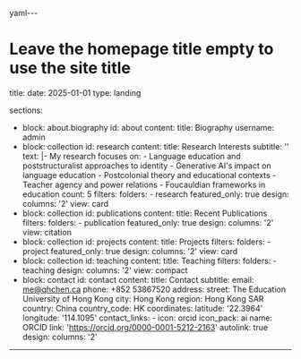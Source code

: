 yaml---
# Leave the homepage title empty to use the site title
title:
date: 2025-01-01
type: landing

sections:
  - block: about.biography
    id: about
    content:
      title: Biography
      username: admin
  - block: collection
    id: research
    content:
      title: Research Interests
      subtitle: ''
      text: |-
        My research focuses on:
        - Language education and poststructuralist approaches to identity
        - Generative AI's impact on language education
        - Postcolonial theory and educational contexts
        - Teacher agency and power relations
        - Foucauldian frameworks in education
      count: 5
      filters:
        folders:
          - research
        featured_only: true
    design:
      columns: '2'
      view: card
  - block: collection
    id: publications
    content:
      title: Recent Publications
      filters:
        folders:
          - publication
        featured_only: true
    design:
      columns: '2'
      view: citation
  - block: collection
    id: projects
    content:
      title: Projects
      filters:
        folders:
          - project
        featured_only: true
    design:
      columns: '2'
      view: card
  - block: collection
    id: teaching
    content:
      title: Teaching
      filters:
        folders:
          - teaching
    design:
      columns: '2'
      view: compact
  - block: contact
    id: contact
    content:
      title: Contact
      subtitle:
      email: me@qhchen.ca
      phone: +852 53867520
      address:
        street: The Education University of Hong Kong
        city: Hong Kong
        region: Hong Kong SAR
        country: China
        country_code: HK
      coordinates:
        latitude: '22.3964'
        longitude: '114.1095'
      contact_links:
        - icon: orcid
          icon_pack: ai
          name: ORCID
          link: 'https://orcid.org/0000-0001-5212-2163'
      autolink: true
    design:
      columns: '2'
---